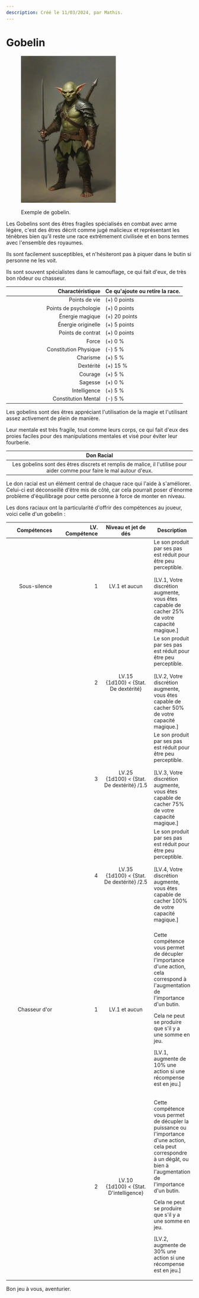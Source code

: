 ```yaml
---
description: Créé le 11/03/2024, par Mathis.
---
```


# Gobelin

<figure><img src="../../../../.gitbook/assets/image (8).png" alt="" width="256"><figcaption><p>Exemple de gobelin.</p></figcaption></figure>

Les Gobelins sont des êtres fragiles spécialisés en combat avec arme légère, c'est des êtres décrit comme jugé malicieux et représentant les ténèbres bien qu’il reste une race extrêmement civilisée et en bons termes avec l'ensemble des royaumes.

Ils sont facilement susceptibles, et n'hésiteront pas à piquer dans le butin si personne ne les voit.

Ils sont souvent spécialistes dans le camouflage, ce qui fait d'eux, de très bon rôdeur ou chasseur.

<table><thead><tr><th width="247" align="right">Charactéristique</th><th>Ce qu'ajoute ou retire la race.</th></tr></thead><tbody><tr><td align="right">Points de vie</td><td>(+) 0 points</td></tr><tr><td align="right">Points de psychologie</td><td>(+) 0 points</td></tr><tr><td align="right">Énergie magique</td><td>(+) 20 points</td></tr><tr><td align="right">Énergie originelle</td><td>(+) 5 points</td></tr><tr><td align="right">Points de contrat</td><td>(+) 0 points</td></tr><tr><td align="right">Force</td><td>(+) 0 %</td></tr><tr><td align="right">Constitution Physique</td><td>(-) 5 %</td></tr><tr><td align="right">Charisme</td><td>(+) 5 %</td></tr><tr><td align="right">Dextérité</td><td>(+) 15 %</td></tr><tr><td align="right">Courage</td><td>(+) 5 %</td></tr><tr><td align="right">Sagesse</td><td>(+) 0 %</td></tr><tr><td align="right">Intelligence</td><td>(+) 5 %</td></tr><tr><td align="right">Constitution Mental</td><td>(-) 5 %</td></tr></tbody></table>

Les gobelins sont des êtres appréciant l'utilisation de la magie et l'utilisant assez activement de plein de manière.

Leur mentale est très fragile, tout comme leurs corps, ce qui fait d'eux des proies faciles pour des manipulations mentales et visé pour éviter leur fourberie.

|                                                        Don Racial                                                        |
| :----------------------------------------------------------------------------------------------------------------------: |
| Les gobelins sont des êtres discrets et remplis de malice, il l'utilise pour aider comme pour faire le mal autour d'eux. |

Le don racial est un élément central de chaque race qui l'aide à s'améliorer. Celui-ci est déconseillé d'être mis de côté, car cela pourrait poser d'énorme problème d'équilibrage pour cette personne à force de monter en niveau.

Les dons raciaux ont la particularité d'offrir des compétences au joueur, voici celle d'un gobelin :

<table><thead><tr><th width="160" align="right">Compétences</th><th width="153" align="right">LV. Compétence</th><th width="179" align="center">Niveau et jet de dés</th><th>Description</th></tr></thead><tbody><tr><td align="right">Sous-silence</td><td align="right">1</td><td align="center">LV.1 et aucun</td><td>Le son produit par ses pas est réduit pour être peu perceptible.<br><br>[LV.1, Votre discrétion augmente, vous êtes capable de cacher 25% de votre capacité magique.]</td></tr><tr><td align="right"></td><td align="right">2</td><td align="center">LV.15<br>{1d100} &#x3C; {Stat. De dextérité}</td><td>Le son produit par ses pas est réduit pour être peu perceptible.<br><br>[LV.2, Votre discrétion augmente, vous êtes capable de cacher 50% de votre capacité magique.]</td></tr><tr><td align="right"></td><td align="right">3</td><td align="center">LV.25<br>{1d100} &#x3C; {Stat. De dextérité} /1.5</td><td>Le son produit par ses pas est réduit pour être peu perceptible.<br><br>[LV.3, Votre discrétion augmente, vous êtes capable de cacher 75% de votre capacité magique.]</td></tr><tr><td align="right"></td><td align="right">4</td><td align="center">LV.35<br>{1d100} &#x3C; {Stat. De dextérité} /2.5</td><td>Le son produit par ses pas est réduit pour être peu perceptible.<br><br>[LV.4, Votre discrétion augmente, vous êtes capable de cacher 100% de votre capacité magique.]</td></tr><tr><td align="right"></td><td align="right"></td><td align="center"></td><td></td></tr><tr><td align="right">Chasseur d'or</td><td align="right">1</td><td align="center">LV.1 et aucun</td><td><p>Cette compétence vous permet de décupler l'importance d'une action, cela correspond à l'augmentation de l'importance d'un butin.</p><p></p><p>Cela ne peut se produire que s'il y a une somme en jeu.</p><p></p><p>[LV.1, augmente de 10% une action si une récompense est en jeu.]</p></td></tr><tr><td align="right"></td><td align="right">2</td><td align="center">LV.10<br>{1d100} &#x3C; {Stat. D'intelligence}</td><td><p>Cette compétence vous permet de décupler la puissance ou l'importance d'une action, cela peut correspondre à un dégât, ou bien à l'augmentation de l'importance d'un butin.</p><p></p><p>Cela ne peut se produire que s'il y a une somme en jeu.</p><p></p><p>[LV.2, augmente de 30% une action si une récompense est en jeu.]</p></td></tr></tbody></table>





Bon jeu à vous, aventurier.
